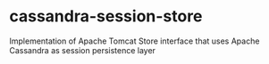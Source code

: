 cassandra-session-store
=======================

Implementation of Apache Tomcat Store interface that uses Apache Cassandra as session persistence layer
